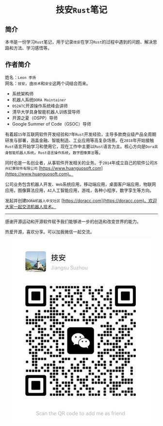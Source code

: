 <div align="center">

# 技安`Rust`笔记

</div>

## 简介

本书是一份学习`Rust`笔记，用于记录`技安`在学习`Rust`的过程中遇到的问题、解决思路和方法、学习感悟等。


## 作者简介

姓名：`Leon 李扬`    
网名：`技安`，由`技术`和`安全`这两个词结合而来。

* 系统架构师
* 机器人系统`DORA Maintainer`
* `OS2ATC`开源操作系统峰会讲师
* 清华大学具身智能机器人训练营导师
* 开源之夏（OSPP）导师
* Google Summer of Code（GSOC）导师

有着超`15`年互联网软件开发经验和`7`年`Rust`开发经验，主导多款商业级产品全周期研发与部署，涵盖金融、智能制造、工业应用等高复杂场景。在`2018`年开始接触`Rust`语言开始学习和使用它，现在工作中主要以`Rust`语言为主。核心方向是`Dora具身智能机器人系统`，`Rust语言操作系统`，`数字图像算法`等。

同时也是一名创业者，从事软件开发相关的业务。于`2014`年成立自己的软件公司`苏州幻果软件有限公司` [https://www.huanguosoft.com](https://www.huanguosoft.com)。

公司业务包含机器人开发、`Web`系统应用，移动端应用，桌面客户端应用，物联网应用，图像算法应用，`AI`人工智能应用，游戏，各种小程序，数字孪生等方向。

发起并创建`DORA机器人中文社区` [https://doracc.com](https://doracc.com)。欢迎大家一起交流机器人技术。

<!-- 目前在清华大学参与`ArceOS`操作系统和`Rust`基金会下的基于`Dora`机器人系统的具身智能项目, 通过移植`Dora`到`ArceOS`操作系统和开放原子基金会开源鸿蒙系统`OpenHarmony`中。结合上层`AI`大模型，赋予机器人感知、学习和环境动态交互的能力。

`2024年5月28日`在`清华大学操作系统实验室`主办的`2024 春夏季开源操作系统训练营`上讲课。主讲的课程是：`让Dora在ArceOS上闪耀 —— RISC-V64架构`。 -->

<!-- ![dora-acreos](./img/dora-acreos.png) -->

---

感谢开源运动和开源软件赋予我们能够进一步的创造和改变世界的能力。

热爱开源，喜欢分享。可以加我微信一起交流。

<div align="center">

![技安未来](./img/wechat.jpg)

</div>